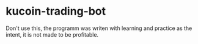 # kucoin-trading-bot
Don't use this, the programm was writen with learning and practice as the intent, it is not made to be profitable.
